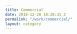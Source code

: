 ```yaml
---
title: Commercial
date: 2018-12-28 18:20:31 Z
permalink: "/work/commercial/"
layout: category
---
```


